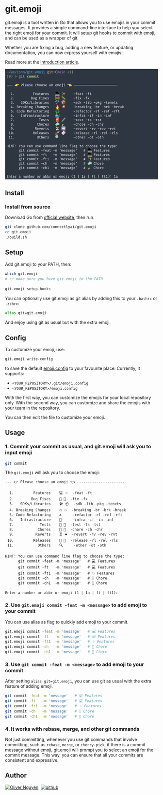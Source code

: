 # git.emoji

git.emoji is a tool written in Go that allows you to use emojis in your commit messages. It provides a simple command-line interface to help you select the right emoji for your commit. It will setup git hooks to commit with emoji, and can be used as a wrapper of git.

Whether you are fixing a bug, adding a new feature, or updating documentation, you can now express yourself with emojis!

Read more at the [introduction article](https://blog.connectly.ai/commit-your-code-in-style-with-git-emoji-d9ac745ee155).

[![git.emoji](_/a.png)](a.mov)

## Install

### Install from source

Download Go from [official website](https://go.dev/doc/install), then run:

```bash
git clone github.com/connectlyai/git.emoji
cd git.emoji
./build.sh
```

## Setup

Add git.emoji to your PATH, then:

```bash
which git.emoji
# 👉 make sure you have git.emoji in the PATH

git.emoji setup-hooks
```

You can optionally use git.emoji as git alias by adding this to your `.bashrc` or `.zshrc`:

```bash
alias git=git.emoji
```

And enjoy using git as usual but with the extra emoji.

## Config

To customize your emoji, use:

```bash
git.emoji write-config
```

to save the default [emoji.config](emoji.config) to your favourite place. Currently, it supports:

- `<YOUR_REPOSITORY>/.git/emoji.config`
- `<YOUR_REPOSITORY>/emoji.config`

With the first way, you can customize the emojis for your local repository only. With the second way, you can customize and share the emojis with your team in the repository.

You can then edit the file to customize your emoji.

## Usage

### 1. Commit your commit as usual, and git.emoji will ask you to input emoji

```bash
git commit
```

The `git.emoji` will ask you to choose the emoji:

```text
--- 👉 Please choose an emoji 👈 ----------------------

  1.         Features    💻 ✨  -feat -ft
  2.        Bug Fixes    🚧 🐛  -fix -fx
  3.   SDKs/Libraries    🛠️ 📦  -sdk -lib -pkg -tenets
  4. Breaking Changes    🔥 💥  -breaking -br -brk -break
  5. Code Refactoring    ♻️     -refactor -rf -ref -rft
  6.   Infrastructure    🐳     -infra -if -in -inf
  7.            Tests    🚨 🧪  -test -ts -tst
  8.           Chores    🧼 🧹  -chore -ch -chr
  9.          Reverts    ⏳ ⏪  -revert -rv -rev -rvt
 10.         Releases    🚀 🔖  -release -rl -rel -rls
 11.           Others    🔍     -other -ot -oth

HINT: You can use command line flag to choose the type:
      git commit -feat -m 'message'   # 💻 Features
      git commit -ft   -m 'message'   # 💻 Features
      git commit -ft1  -m 'message'   # ✨ Features
      git commit -ch   -m 'message'   # 🧼 Chore
      git commit -ch1  -m 'message'   # 🧹 Chore

Enter a number or abbr or emoji (1 | 1a | ft | ft1):
```

### 2. Use `git.emoji commit -feat -m <message>` to add emoji to your commit

You can use alias as flag to quickly add emoji to your commit.

```bash
git.emoji commit -feat -m 'message'   # 💻 Features
git.emoji commit -ft   -m 'message'   # 💻 Features
git.emoji commit -ft1  -m 'message'   # ✨ Features
git.emoji commit -ch   -m 'message'   # 🧼 Chore
git.emoji commit -ch1  -m 'message'   # 🧹 Chore
```

### 3. Use `git commit -feat -m <message>` to add emoji to your commit

After setting `alias git=git.emoji`, you can use git as usual with the extra feature of adding emoji.

```bash
git commit -feat -m 'message'   # 💻 Features
git commit -ft   -m 'message'   # 💻 Features
git commit -ft1  -m 'message'   # ✨ Features
git commit -ch   -m 'message'   # 🧼 Chore
git commit -ch1  -m 'message'   # 🧹 Chore
```

### 4. It works with rebase, merge, and other git commands

Not just committing, whenever you use git commands that involve committing, such as `rebase`, `merge`, or `cherry-pick`, if there is a commit message without emoji, git.emoji will prompt you to select an emoji for the commit message. This way, you can ensure that all your commits are consistent and expressive.

## Author

[![Oliver Nguyen](https://olivernguyen.io/_/badge.svg)](https://olivernguyen.io)&nbsp;&nbsp;[![github](https://img.shields.io/badge/GitHub-100000?style=for-the-badge&logo=github&logoColor=white)](https://github.com/iOliverNguyen)
